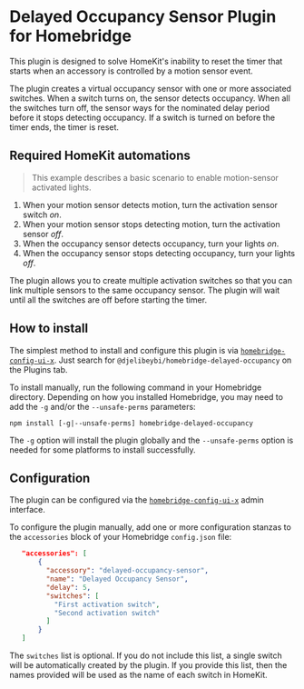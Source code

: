 # Delayed Occupancy Sensor Plugin for Homebridge

This plugin is designed to solve HomeKit's inability to reset the timer that
starts when an accessory is controlled by a motion sensor event.

The plugin creates a virtual occupancy sensor with one or more associated
switches. When a switch turns on, the sensor detects occupancy. When all the
switches turn off, the sensor ways for the nominated delay period before it
stops detecting occupancy. If a switch is turned on before the timer ends,
the timer is reset.

## Required HomeKit automations

> This example describes a basic scenario to enable motion-sensor activated lights.

1. When your motion sensor detects motion, turn the activation sensor switch _on_.
2. When your motion sensor stops detecting motion, turn the activation sensor _off_.
3. When the occupancy sensor detects occupancy, turn your lights _on_.
4. When the occupancy sensor stops detecting occupancy, turn your lights _off_.

The plugin allows you to create multiple activation switches so that you can
link multiple sensors to the same occupancy sensor. The plugin will wait until
all the switches are off before starting the timer.

## How to install

 The simplest method to install and configure this plugin is via
[`homebridge-config-ui-x`](https://www.npmjs.com/package/homebridge-config-ui-x).
Just search for `@djelibeybi/homebridge-delayed-occupancy` on the Plugins tab.

To install manually, run the following command in your Homebridge directory.
Depending on how you installed Homebridge, you may need to add the `-g` and/or
the `--unsafe-perms` parameters:

```shell
npm install [-g|--unsafe-perms] homebridge-delayed-occupancy
```

The `-g` option will install the plugin globally and the `--unsafe-perms` option
is needed for some platforms to install successfully.

## Configuration

The plugin can be configured via the [`homebridge-config-ui-x`](https://www.npmjs.com/package/homebridge-config-ui-x)
admin interface.

To configure the plugin manually, add one or more configuration stanzas to the
`accessories` block of your Homebridge `config.json` file:

 ```json
    "accessories": [
        {
          "accessory": "delayed-occupancy-sensor",
          "name": "Delayed Occupancy Sensor",
          "delay": 5,
          "switches": [
            "First activation switch",
            "Second activation switch"
          ]
        }
    ]
```

The `switches` list is optional. If you do not include this list, a single
switch will be automatically created by the plugin. If you provide this list,
then the names provided will be used as the name of each switch in HomeKit.
